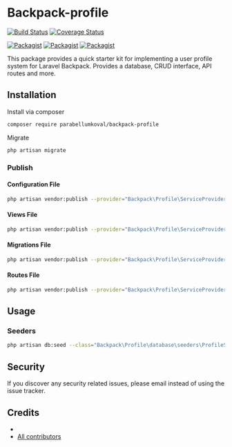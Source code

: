 # Backpack-profile

[![Build Status](https://travis-ci.org/parabellumKoval/backpack-profile.svg?branch=master)](https://travis-ci.org/parabellumKoval/backpack-profile)
[![Coverage Status](https://coveralls.io/repos/github/parabellumKoval/backpack-profile/badge.svg?branch=master)](https://coveralls.io/github/parabellumKoval/backpack-profile?branch=master)

[![Packagist](https://img.shields.io/packagist/v/parabellumKoval/backpack-profile.svg)](https://packagist.org/packages/parabellumKoval/backpack-profile)
[![Packagist](https://poser.pugx.org/parabellumKoval/backpack-profile/d/total.svg)](https://packagist.org/packages/parabellumKoval/backpack-profile)
[![Packagist](https://img.shields.io/packagist/l/parabellumKoval/backpack-profile.svg)](https://packagist.org/packages/parabellumKoval/backpack-profile)

This package provides a quick starter kit for implementing a user profile system for Laravel Backpack. Provides a database, CRUD interface, API routes and more.

## Installation

Install via composer
```bash
composer require parabellumkoval/backpack-profile
```

Migrate
```bash
php artisan migrate
```

### Publish

#### Configuration File
```bash
php artisan vendor:publish --provider="Backpack\Profile\ServiceProvider" --tag="config"
```

#### Views File
```bash
php artisan vendor:publish --provider="Backpack\Profile\ServiceProvider" --tag="views"
```

#### Migrations File
```bash
php artisan vendor:publish --provider="Backpack\Profile\ServiceProvider" --tag="migrations"
```

#### Routes File
```bash
php artisan vendor:publish --provider="Backpack\Profile\ServiceProvider" --tag="routes"
```

## Usage

### Seeders
```bash
php artisan db:seed --class="Backpack\Profile\database\seeders\ProfileSeeder"
```

## Security

If you discover any security related issues, please email 
instead of using the issue tracker.

## Credits

- [](https://github.com/parabellumKoval/backpack-profile)
- [All contributors](https://github.com/parabellumKoval/backpack-profile/graphs/contributors)
